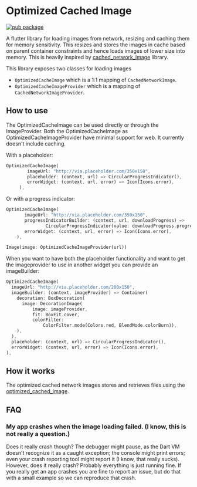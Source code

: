 # Optimized Cached Image

[![pub package](https://img.shields.io/pub/v/optimized_cached_image.svg)](https://pub.dartlang.org/packages/optimized_cached_image)

A flutter library for loading images from network, resizing and caching them for memory sensitivity.
This resizes and stores the images in cache based on parent container constraints and hence
loads images of lower size into memory. This is heavily inspired by [cached_network_image](https://pub.dev/packages/cached_network_image) library.

This library exposes two classes for loading images
- `OptimizedCacheImage` which is a 1:1 mapping of `CachedNetworkImage`.
- `OptimizedCacheImageProvider` which is a mapping of `CachedNetworkImageProvider`.

## How to use
The OptimizedCacheImage can be used directly or through the ImageProvider.
Both the OptimizedCacheImage as OptimizedCacheImageProvider have minimal support for web. It currently doesn't include caching.

With a placeholder:
```dart
OptimizedCacheImage(
        imageUrl: "http://via.placeholder.com/350x150",
        placeholder: (context, url) => CircularProgressIndicator(),
        errorWidget: (context, url, error) => Icon(Icons.error),
     ),
 ```
 
 Or with a progress indicator:
 ```dart
OptimizedCacheImage(
        imageUrl: "http://via.placeholder.com/350x150",
        progressIndicatorBuilder: (context, url, downloadProgress) =>
                CircularProgressIndicator(value: downloadProgress.progress),
        errorWidget: (context, url, error) => Icon(Icons.error),
     ),
 ```


````dart
Image(image: OptimizedCacheImageProvider(url))
````

When you want to have both the placeholder functionality and want to get the imageprovider to use in another widget you can provide an imageBuilder:
```dart
OptimizedCacheImage(
  imageUrl: "http://via.placeholder.com/200x150",
  imageBuilder: (context, imageProvider) => Container(
    decoration: BoxDecoration(
      image: DecorationImage(
          image: imageProvider,
          fit: BoxFit.cover,
          colorFilter:
              ColorFilter.mode(Colors.red, BlendMode.colorBurn)),
    ),
  ),
  placeholder: (context, url) => CircularProgressIndicator(),
  errorWidget: (context, url, error) => Icon(Icons.error),
),
```

## How it works
The optimized cached network images stores and retrieves files using the [optimized_cached_image](https://pub.dev/packages/optimized_cached_image).

## FAQ
### My app crashes when the image loading failed. (I know, this is not really a question.)
Does it really crash though? The debugger might pause, as the Dart VM doesn't recognize it as a caught exception; the console might print errors; even your crash reporting tool might report it (I know, that really sucks). However, does it really crash? Probably everything is just running fine. If you really get an app crashes you are fine to report an issue, but do that with a small example so we can reproduce that crash.
